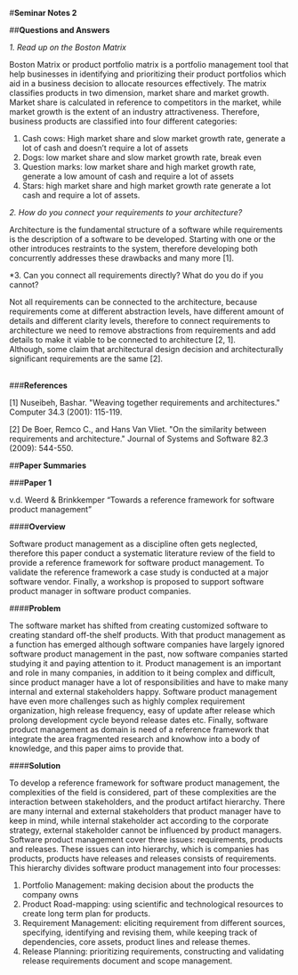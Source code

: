 #**Seminar Notes 2**

##**Questions and Answers** </br>

*1. Read up on the Boston Matrix* </br>

Boston Matrix or product portfolio matrix is a portfolio management tool that help businesses in identifying and prioritizing their product portfolios which aid in a business decision to allocate resources effectively.
The matrix classifies products in two dimension, market share and market growth. Market share is calculated in reference to competitors in the market, while market growth is the extent of an industry attractiveness.
Therefore, business products are classified into four different categories:
 1. Cash cows: High market share and slow market growth rate, generate a lot of cash and doesn’t require a lot of assets
 2. Dogs: low market share and slow market growth rate, break even
 3. Question marks: low market share and high market growth rate, generate a low amount of cash and require a lot of assets
 4. Stars: high market share and high market growth rate generate a lot cash and require a lot of assets. </br>
 
*2. How do you connect your requirements to your architecture?* </br>

Architecture is the fundamental structure of a software while requirements is the description of a software to be developed. Starting with one or the other introduces restraints to the system, therefore developing both concurrently addresses these drawbacks and many more [1]. </br>

*3. Can you connect all requirements directly? What do you do if you cannot?

Not all requirements can be connected to the architecture, because requirements come at different abstraction levels, have different amount of details and different clarity levels, therefore to connect requirements to architecture we need to remove abstractions from requirements and add details to make it viable to be connected to architecture [2, 1]. </br>
Although, some claim that architectural design decision and architecturally significant requirements are the same [2]. </br> 


###**References** </br>

[1] Nuseibeh, Bashar. "Weaving together requirements and architectures." Computer 34.3 (2001): 115-119. </br>

[2] De Boer, Remco C., and Hans Van Vliet. "On the similarity between requirements and architecture." Journal of Systems and Software 82.3 (2009): 544-550.</br>

##**Paper Summaries** </br>

###**Paper 1**   </br>

v.d. Weerd & Brinkkemper “Towards a reference framework for software product management”

####**Overview**</br>

Software product management as a discipline often gets neglected, therefore this paper conduct a systematic literature review of the field to provide a reference framework for software product management. To validate the reference framework a case study is conducted at a major software vendor. Finally, a workshop is proposed to support software product manager in software product companies. </br>

####**Problem**</br>

The software market has shifted from creating customized software to creating standard off-the shelf products. With that product management as a function has emerged although software companies have largely ignored software product management in the past, now software companies started studying it and paying attention to it.
Product management is an important and role in many companies, in addition to it being complex and difficult, since product manager have a lot of responsibilities and have to make many internal and external stakeholders happy. Software product management have even more challenges such as highly complex requirement organization, high release frequency, easy of update after release which prolong development cycle beyond release dates etc.
Finally, software product management as domain is need of a reference framework that integrate the area fragmented research and knowhow into a body of knowledge, and this paper aims to provide that.

####**Solution**</br>

To develop a reference framework for software product management, the complexities of the field is considered, part of these complexities are the interaction between stakeholders, and the product artifact hierarchy.
There are many internal and external stakeholders that product manager have to keep in mind, while internal stakeholder act according to the corporate strategy, external stakeholder cannot be influenced by product managers.
Software product management cover three issues: requirements, products and releases. These issues can into hierarchy, which is companies has products, products have releases and releases consists of requirements. This hierarchy divides software product management into four processes:
 1.	Portfolio Management: making decision about the products the company owns
 2.	Product Road-mapping: using scientific and technological resources to create long term plan for products.
 3.	Requirement Management: eliciting requirement from different sources, specifying, identifying and revising them, while keeping track of dependencies, core assets, product lines and release themes.
 4.	Release Planning: prioritizing requirements, constructing and validating release requirements document and scope management.

